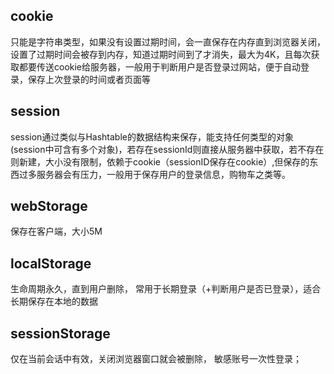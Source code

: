 ## cookie
只能是字符串类型，如果没有设置过期时间，会一直保存在内存直到浏览器关闭，设置了过期时间会被存到内存，知道过期时间到了才消失，最大为4K，且每次获取都要传送cookie给服务器，一般用于判断用户是否登录过网站，便于自动登录，保存上次登录的时间或者页面等

## session
session通过类似与Hashtable的数据结构来保存，能支持任何类型的对象(session中可含有多个对象)，若存在sessionId则直接从服务器中获取，若不存在则新建，大小没有限制，依赖于cookie（sessionID保存在cookie）,但保存的东西过多服务器会有压力，一般用于保存用户的登录信息，购物车之类等。

## webStorage
保存在客户端，大小5M
## localStorage
生命周期永久，直到用户删除， 常用于长期登录（+判断用户是否已登录），适合长期保存在本地的数据
## sessionStorage
仅在当前会话中有效，关闭浏览器窗口就会被删除， 敏感账号一次性登录；